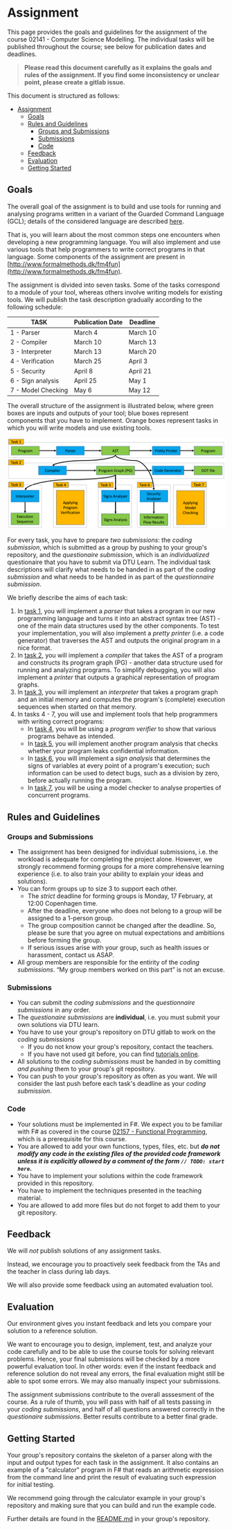 # Assignment

This page provides the goals and guidelines for the assignment of the course 02141 - Computer Science Modelling.
The individual tasks will be published throughout the course; see below for publication dates and deadlines.

> **Please read this document carefully as it explains the goals and rules of the assignment. If you find some inconsistency or unclear point, please create a gitlab issue.**

This document is structured as follows:

- [Assignment](#assignment)
  - [Goals](#goals)
  - [Rules and Guidelines](#rules-and-guidelines)
    - [Groups and Submissions](#groups-and-submissions)
    - [Submissions](#submissions)
    - [Code](#code)
  - [Feedback](#feedback)
  - [Evaluation](#evaluation)
  - [Getting Started](#getting-started)


## Goals

The overall goal of the assignment is to build and use tools for running and analysing programs written in a variant of the Guarded Command Language (GCL); details of the considered language are described [here](gcl.md).

That is, you will learn about the most common steps one encounters when developing a new programming language.
You will also implement and use various tools that help programmers to write correct programs in that language.
Some components of the assignment are present in [http://www.formalmethods.dk/fm4fun](http://www.formalmethods.dk/fm4fun).

The assignment is divided into seven tasks. Some of the tasks correspond to a module of your tool, whereas others involve writing models for existing tools.
We will publish the task description gradually according to the following schedule:

| TASK | Publication Date | Deadline |
| --- | --- | --- |
| 1 - Parser | March 4 | March 10 |
| 2 - Compiler | March 10 | March 13 |
| 3 - Interpreter | March 13 | March 20 |
| 4 - Verification | March 25 | April 3 |
| 5 - Security | April 8 | April 21 |
| 6 - Sign analysis | April 25 | May 1 |
| 7 - Model Checking | May 6 | May 12 |

The overall structure of the assignment is illustrated below, where green boxes are inputs and outputs of your tool; blue boxes represent components that you have to implement.
Orange boxes represent tasks in which you will write models and use existing tools. 

![Structure of the Assignment](overview.png)

For every task, you have to prepare *two submissions*: the *coding submission*, which is submitted as a group by pushing to your group's repository, and the *questionaire submission*, which is an *individualized* questionaire that you have to submit via DTU Learn. The individual task descriptions will clarify what needs to be handed in as part of the *coding submission* and what needs to be handed in as part of the *questionnaire submission*.

We briefly describe the aims of each task:

1. In [task 1](task1.md), you will implement a *parser* that takes a program in our new programming language and turns it into an abstract syntax tree (AST) - one of the main data structures used by the other components. To test your implementation, you will also implement a *pretty printer* (i.e. a code generator) that traverses the AST and outputs the original program in a nice format.  
2. In [task 2](task2.md), you will implement a *compiler* that takes the AST of a program and constructs its program graph (PG) - another data structure used for running and analyzing programs. To simplify debugging, you will also implement a *printer* that outputs a graphical representation of program graphs. 
3. In [task 3](task3.md), you will implement an *interpreter* that takes a program graph and an initial memory and computes the program's (complete) execution sequences when started on that memory. 
4. In tasks 4 - 7, you will use and implement tools that help programmers with writing correct programs:
    - In [task 4](task4.md), you will be using a *program verifier* to show that various programs behave as intended.
     - In [task 5](task5.md), you will implement another program analysis that checks whether your program leaks confidential information. 
    - In [task 6](task6.md), you will implement a *sign analysis* that determines the signs of variables at every point of a program's execution; such information can be used to detect bugs, such as a division by zero, before actually running the program.  
    - In [task 7](task7.md), you will be using a model checker to analyse properties of concurrent programs. 


## Rules and Guidelines

### Groups and Submissions

- The assignment has been designed for individual submissions, i.e. the workload is adequate for completing the project alone. However, we strongly recommend forming groups for a more comprehensive learning experience (i.e. to also train your ability to explain your ideas and solutions).
- You can form groups up to size 3 to support each other.
    * The *strict* deadline for forming groups is Monday, 17 February, at 12:00 Copenhagen time.
    * After the deadline, everyone who does not belong to a group will be assigned to a 1-person group.
    * The group composition cannot be changed after the deadline. So, please be sure that you agree on mutual expectations and ambitiions before forming the group.
    * If serious issues arise with your group, such as health issues or harassment, contact us ASAP.
- All group members are responsible for the entirity of the *coding submissions*. “My group members worked on this part” is not an excuse.
  
### Submissions

- You can submit the *coding submissions* and the *questionnaire submissions* in any order. 
- The *questionaire submissions* are **individual**, i.e. you must submit your own solutions via DTU learn.
- You have to use your group's repository on DTU gitlab to work on the *coding submissions*
    * If you do not know your group's repository, contact the teachers.
    * If you have not used git before, you can find [tutorials online](https://git-scm.com/docs/gittutorial).
- All solutions to the *coding submissions* must be handed in by comitting *and pushing* them to your group's git repository.
- You can push to your group's repository as often as you want. We will consider the last push before each task's deadline as your *coding submission*.

### Code

- Your solutions must be implemented in F#. We expect you to be familiar with F# as covered in the course [02157 - Functional Programming](https://kurser.dtu.dk/course/02157), which is a prerequisite for this course.
- You are allowed to add your own functions, types, files, etc. but ***do not modify any code in the existing files of the provided code framework unless it is explicitly allowed by a comment of the form `// TODO: start here`.***
- You have to implement your solutions within the code framework provided in this repository. 
- You have to implement the techniques presented in the teaching material.
- You are allowed to add more files but do not forget to add them to your git repository.


## Feedback

We will *not* publish solutions of any assignment tasks.

Instead, we encourage you to proactively seek feedback from the TAs and the teacher in class during lab days.

We will also provide some feedback using an automated evaluation tool.

## Evaluation

Our environment gives you instant feedback and lets you compare your solution to a reference solution.

We want to encourage you to design, implement, test, and analyze your code carefully and to be able to use the course tools for solving relevant problems. 
Hence, your final submissions will be checked by a more powerful evaluation tool.
In other words: even if the instant feedback and reference solution do not reveal any errors, the final evaluation might still be able to spot some errors.
We may also manually inspect your submissions.

The assignment submissions contribute to the overall asssesment of the course. As a rule of thumb, you will pass with half of all tests passing in your *coding submissions*, and half of all questions answered correctly in the *questionaire submissions*. Better results contribute to a better final grade.

## Getting Started

Your group's repository contains the skeleton of a parser along with the input and output types for each task in the assignment. It also contains an example of a "calculator" program in F# that reads an arithmetic expression from the command line and print the result of evaluating such expression for initial testing.

We recommend going through the calculator example in your group's repository and making sure that you can build and run the example code. 

Further details are found in the [README.md](https://github.com/team-checkr/fsharp-starter) in your group's repository.
